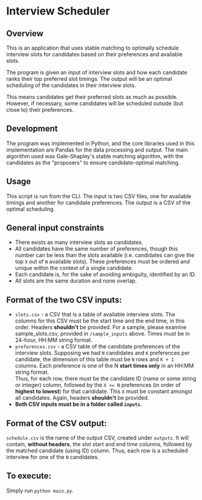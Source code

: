 # Interview Scheduler

## Overview
This is an application that uses stable matching to optimally schedule interview slots for candidates based on their preferences and available slots.

The program is given an input of interview slots and how each candidate ranks their top preferred slot timings. The output will be an optimal scheduling of the candidates in their interview slots. 

This means candidates get their preferred slots as much as possible. However, if necessary, some candidates will be scheduled outside (but close to) their preferences.

## Development
The program was implemented in Python, and the core libraries used in this implementation are Pandas for the data processing and output. The main algorithm used was Gale-Shapley's stable matching algorithm, with the candidates as the "proposers" to ensure candidate-optimal matching. 

## Usage
This script is run from the CLI. The input is two CSV files, one for available timings and another for candidate preferences. The output is a CSV of the optimal scheduling.

## General input constraints
* There exists as many interview slots as candidates.
* All candidates have the same number of preferences, though this number can be less than the slots available (i.e. candidates can give the top `X` out of `N` available slots). These preferences must be ordered and unique within the context of a single candidate.
* Each candidate is, for the sake of avoiding ambiguity, identified by an ID.
* All slots are the same duration and none overlap.

## Format of the two CSV inputs:
* `slots.csv` - a CSV that is a table of available interview slots. The columns for this CSV must be the start time and the end time, in this order. Headers **shouldn't** be provided. For a sample, please examine sample_slots.csv, provided in `/sample_inputs` above. Times must be in 24-hour, HH:MM string format.
* `preferences.csv` - a CSV table of the candidate preferences of the interview slots. Supposing we had `N` candidates and `K` preferences per candidate, the dimension of this table must be `N` rows and `K + 1` columns. Each preference is one of the N **start times only** in an HH:MM string format.\
  Thus, for each row, there must be the candidate ID (name or some string or integer) column, followed by the `X <= N` preferences (in order of **highest to lowest**) for that candidate. This `X` must be constant amongst all candidates. Again, headers **shouldn't** be provided.
* **Both CSV inputs must be in a folder called `inputs`.**

## Format of the CSV output:
`schedule.csv` is the name of the output CSV, created under `outputs`. It will contain, **without headers**, the slot start and end time columns, followed by the matched candidate (using ID) column. Thus, each row is a scheduled interview for one of the `N` candidates.

## To execute:
Simply run `python main.py`.
